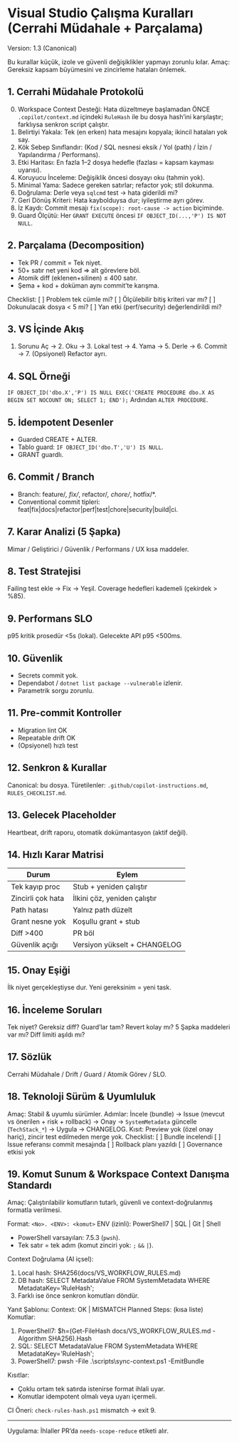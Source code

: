# Visual Studio Çalışma Kuralları (Cerrahi Müdahale + Parçalama)
Version: 1.3 (Canonical)

Bu kurallar küçük, izole ve güvenli değişiklikler yapmayı zorunlu kılar. Amaç: Gereksiz kapsam büyümesini ve zincirleme hataları önlemek.

## 1. Cerrahi Müdahale Protokolü
0. Workspace Context Desteği: Hata düzeltmeye başlamadan ÖNCE `.copilot/context.md` içindeki `RuleHash` ile bu dosya hash’ini karşılaştır; farklıysa senkron script çalıştır.
1. Belirtiyi Yakala: Tek (en erken) hata mesajını kopyala; ikincil hataları yok say.
2. Kök Sebep Sınıflandır: (Kod / SQL nesnesi eksik / Yol (path) / İzin / Yapılandırma / Performans).
3. Etki Haritası: En fazla 1–2 dosya hedefle (fazlası = kapsam kayması uyarısı).
4. Koruyucu İnceleme: Değişiklik öncesi dosyayı oku (tahmin yok).
5. Minimal Yama: Sadece gereken satırlar; refactor yok; stil dokunma.
6. Doğrulama: Derle veya `sqlcmd` test → hata giderildi mi?
7. Geri Dönüş Kriteri: Hata kaybolduysa dur; iyileştirme ayrı görev.
8. İz Kaydı: Commit mesajı `fix(scope): root-cause -> action` biçiminde.
9. Guard Ölçütü: Her `GRANT EXECUTE` öncesi `IF OBJECT_ID(...,'P') IS NOT NULL`.

## 2. Parçalama (Decomposition)
- Tek PR / commit = Tek niyet.
- 50+ satır net yeni kod => alt görevlere böl.
- Atomik diff (eklenen+silinen) ≤ 400 satır.
- Şema + kod + doküman aynı commit’te karışma.

Checklist:
[ ] Problem tek cümle mi?
[ ] Ölçülebilir bitiş kriteri var mı?
[ ] Dokunulacak dosya < 5 mi?
[ ] Yan etki (perf/security) değerlendirildi mi?

## 3. VS İçinde Akış
1. Sorunu Aç → 2. Oku → 3. Lokal test → 4. Yama → 5. Derle → 6. Commit → 7. (Opsiyonel) Refactor ayrı.

## 4. SQL Örneği
`IF OBJECT_ID('dbo.X','P') IS NULL EXEC('CREATE PROCEDURE dbo.X AS BEGIN SET NOCOUNT ON; SELECT 1; END');`
Ardından `ALTER PROCEDURE`.

## 5. İdempotent Desenler
- Guarded CREATE + ALTER.
- Tablo guard: `IF OBJECT_ID('dbo.T','U') IS NULL`.
- GRANT guardlı.

## 6. Commit / Branch
- Branch: feature/*, fix/*, refactor/*, chore/*, hotfix/*.
- Conventional commit tipleri: feat|fix|docs|refactor|perf|test|chore|security|build|ci.

## 7. Karar Analizi (5 Şapka)
Mimar / Geliştirici / Güvenlik / Performans / UX kısa maddeler.

## 8. Test Stratejisi
Failing test ekle → Fix → Yeşil. Coverage hedefleri kademeli (çekirdek > %85).

## 9. Performans SLO
p95 kritik prosedür <5s (lokal). Gelecekte API p95 <500ms.

## 10. Güvenlik
- Secrets commit yok.
- Dependabot / `dotnet list package --vulnerable` izlenir.
- Parametrik sorgu zorunlu.

## 11. Pre-commit Kontroller
- Migration lint OK
- Repeatable drift OK
- (Opsiyonel) hızlı test

## 12. Senkron & Kurallar
Canonical: bu dosya. Türetilenler: `.github/copilot-instructions.md`, `RULES_CHECKLIST.md`.

## 13. Gelecek Placeholder
Heartbeat, drift raporu, otomatik dokümantasyon (aktif değil).

## 14. Hızlı Karar Matrisi
| Durum | Eylem |
|-------|-------|
| Tek kayıp proc | Stub + yeniden çalıştır |
| Zincirli çok hata | İlkini çöz, yeniden çalıştır |
| Path hatası | Yalnız path düzelt |
| Grant nesne yok | Koşullu grant + stub |
| Diff >400 | PR böl | 
| Güvenlik açığı | Versiyon yükselt + CHANGELOG |

## 15. Onay Eşiği
İlk niyet gerçekleştiyse dur. Yeni gereksinim = yeni task.

## 16. İnceleme Soruları
Tek niyet? Gereksiz diff? Guard’lar tam? Revert kolay mı? 5 Şapka maddeleri var mı? Diff limiti aşıldı mı?

## 17. Sözlük
Cerrahi Müdahale / Drift / Guard / Atomik Görev / SLO.

## 18. Teknoloji Sürüm & Uyumluluk
Amaç: Stabil & uyumlu sürümler.
Adımlar: İncele (bundle) → Issue (mevcut vs önerilen + risk + rollback) → Onay → `SystemMetadata` güncelle (`TechStack_*`) → Uygula → CHANGELOG.
Kısıt: Preview yok (özel onay hariç), zincir test edilmeden merge yok.
Checklist:
[ ] Bundle incelendi
[ ] Issue referansı commit mesajında
[ ] Rollback planı yazıldı
[ ] Governance etkisi yok

## 19. Komut Sunum & Workspace Context Danışma Standardı
Amaç: Çalıştırılabilir komutların tutarlı, güvenli ve context-doğrulanmış formatla verilmesi.

Format:
`<No>. <ENV>: <komut>`
ENV (izinli): PowerShell7 | SQL | Git | Shell
- PowerShell varsayılan: 7.5.3 (`pwsh`).
- Tek satır = tek adım (komut zinciri yok: `;` `&&` `|`).

Context Doğrulama (AI içsel):
1. Local hash: SHA256(docs/VS_WORKFLOW_RULES.md)
2. DB hash: SELECT MetadataValue FROM SystemMetadata WHERE MetadataKey='RuleHash';
3. Farklı ise önce senkron komutları döndür.

Yanıt Şablonu:
Context: OK | MISMATCH
Planned Steps: (kısa liste)
Komutlar:
1. PowerShell7: $h=(Get-FileHash docs/VS_WORKFLOW_RULES.md -Algorithm SHA256).Hash
2. SQL: SELECT MetadataValue FROM SystemMetadata WHERE MetadataKey='RuleHash';
3. PowerShell7: pwsh -File .\scripts\sync-context.ps1 -EmitBundle

Kısıtlar:
- Çoklu ortam tek satırda istenirse format ihlali uyar.
- Komutlar idempotent olmalı veya uyarı içermeli.

CI Öneri: `check-rules-hash.ps1` mismatch → exit 9.

---
Uygulama: İhlaller PR’da `needs-scope-reduce` etiketi alır.

